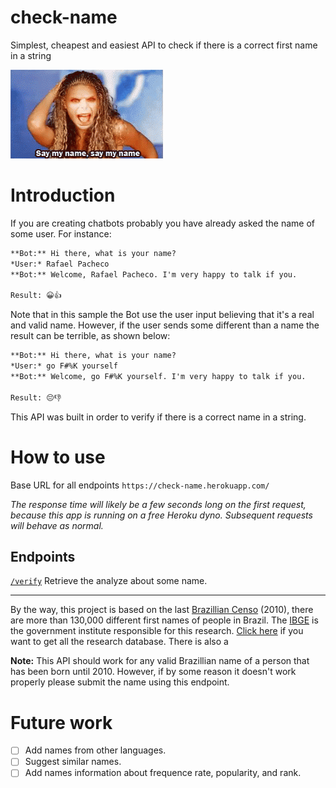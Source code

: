 # check-name
Simplest, cheapest and easiest API to check if there is a correct first name in a string

![Gif: Say my name](/docs/images/myname.gif)

# Introduction

If you are creating chatbots probably you have already asked the name of some user. For instance:

```md
**Bot:** Hi there, what is your name?  
*User:* Rafael Pacheco  
**Bot:** Welcome, Rafael Pacheco. I'm very happy to talk if you.  

Result: 😀👍
```

Note that in this sample the Bot use the user input believing that it's a real and valid name.
However, if the user sends some different than a name the result can be terrible, as shown below:

```md
**Bot:** Hi there, what is your name?  
*User:* go F#%K yourself  
**Bot:** Welcome, go F#%K yourself. I'm very happy to talk if you.  

Result: 😔👎
```

This API was built in order to verify if there is a correct name in a string.

# How to use

Base URL for all endpoints
`https://check-name.herokuapp.com/`

*The response time will likely be a few seconds long on the first request, because this app is running on a free Heroku dyno. Subsequent requests will behave as normal.*

## Endpoints
[`/verify`](docs/verify.md)
Retrieve the analyze about some name.

---

By the way, this project is based on the last [Brazillian Censo](https://censo2010.ibge.gov.br/) (2010), there are more than 130,000 different first names of people in Brazil. 
The [IBGE](https://www.ibge.gov.br/) is the government institute responsible for this research. [Click here](https://censo2010.ibge.gov.br/nomes) if you want to get all the research database. There is also a 

**Note:** This API should work for any valid Brazillian name of a person that has been born until 2010. However, if by some reason it doesn't work properly please submit the name using this endpoint.

# Future work

- [ ] Add names from other languages.
- [ ] Suggest similar names.
- [ ] Add names information about frequence rate, popularity, and rank.